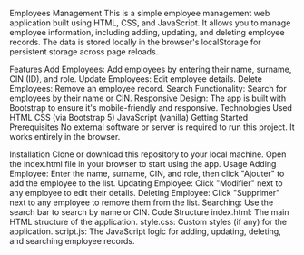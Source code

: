 Employees Management
This is a simple employee management web application built using HTML, CSS, and JavaScript. It allows you to manage employee information, including adding, updating, and deleting employee records. The data is stored locally in the browser's localStorage for persistent storage across page reloads.

Features
Add Employees: Add employees by entering their name, surname, CIN (ID), and role.
Update Employees: Edit employee details.
Delete Employees: Remove an employee record.
Search Functionality: Search for employees by their name or CIN.
Responsive Design: The app is built with Bootstrap to ensure it's mobile-friendly and responsive.
Technologies Used
HTML
CSS (via Bootstrap 5)
JavaScript (vanilla)
Getting Started
Prerequisites
No external software or server is required to run this project. It works entirely in the browser.

Installation
Clone or download this repository to your local machine.
Open the index.html file in your browser to start using the app.
Usage
Adding Employee: Enter the name, surname, CIN, and role, then click "Ajouter" to add the employee to the list.
Updating Employee: Click "Modifier" next to any employee to edit their details.
Deleting Employee: Click "Supprimer" next to any employee to remove them from the list.
Searching: Use the search bar to search by name or CIN.
Code Structure
index.html: The main HTML structure of the application.
style.css: Custom styles (if any) for the application.
script.js: The JavaScript logic for adding, updating, deleting, and searching employee records.
